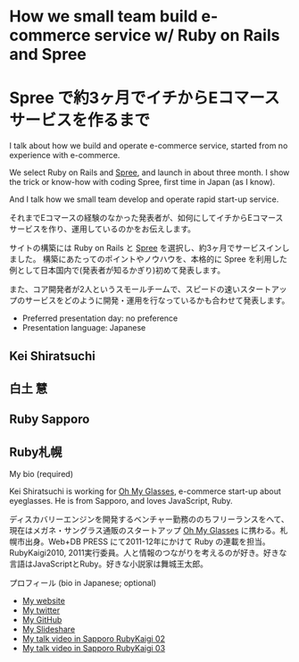 # How we small team build e-commerce service w/ Ruby on Rails and Spree
# Spree で約3ヶ月でイチからEコマースサービスを作るまで

I talk about how we build and operate e-commerce service, started from no experience with e-commerce.

We select Ruby on Rails and  [Spree](http://github.com/spree/spree), and launch in about three month. 
I show the trick or know-how with coding Spree, first time in Japan (as I know).

And I talk how we small team develop and operate rapid start-up service.

それまでEコマースの経験のなかった発表者が、如何にしてイチからEコマースサービスを作り、運用しているのかをお伝えします。

サイトの構築には Ruby on Rails と [Spree](http://github.com/spree/spree) を選択し、約3ヶ月でサービスインしました。
構築にあたってのポイントやノウハウを、本格的に Spree を利用した例として日本国内で(発表者が知るかぎり)初めて発表します。

また、コア開発者が2人というスモールチームで、スピードの速いスタートアップのサービスをどのように開発・運用を行なっているかも合わせて発表します。

- Preferred presentation day: no preference
- Presentation language: Japanese

## Kei Shiratsuchi
## 白土 慧

## Ruby Sapporo
## Ruby札幌

My bio (required)

Kei Shiratsuchi is working for [Oh My Glasses](http://www.ohmyglasses.jp), e-commerce start-up about eyeglasses.
He is from Sapporo, and loves JavaScript, Ruby.

ディスカバリーエンジンを開発するベンチャー勤務ののちフリーランスをへて、現在はメガネ・サングラス通販のスタートアップ [Oh My Glasses](http://www.ohmyglasses.jp) に携わる。札幌市出身。Web+DB PRESS にて2011-12年にかけて Ruby の連載を担当。RubyKaigi2010, 2011実行委員。人と情報のつながりを考えるのが好き。好きな言語はJavaScriptとRuby。好きな小説家は舞城王太郎。

プロフィール (bio in Japanese; optional)

- [My website](http://kei-s.hatenablog.com/)
- [My twitter](https://twitter.com/#!/kei_s)
- [My GitHub](https://github.com/kei-s)
- [My Slideshare](http://www.slideshare.net/kei_s)
- [My talk video in Sapporo RubyKaigi 02](http://www.nicovideo.jp/watch/sm9161641)
- [My talk video in Sapporo RubyKaigi 03](http://www.nicovideo.jp/watch/sm12979293)
